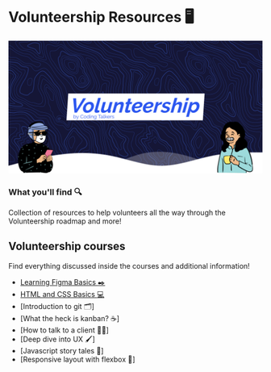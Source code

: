 # Volunteership Resources :desktop_computer:

![Logo_Volunteership](./images/github-banner.png)

### What you'll find :mag:

Collection of resources to help volunteers all the way through the Volunteership roadmap and more!

## Volunteership courses

Find everything discussed inside the courses and additional information!

-   [Learning Figma Basics :black_nib:](https://github.com/Coding-Talkers/volunteer-resources/blob/master/courses/Figma-Basics/1.home.md)
-   [HTML and CSS Basics :computer:](https://github.com/Coding-Talkers/volunteer-resources/blob/master/courses/html-css/1.home.md)
-   [Introduction to git :card_index_dividers:]
-   [What the heck is kanban? :coffee:]
-   [How to talk to a client :massage_man:]
-   [Deep dive into UX :paintbrush:]
-   [Javascript story tales :notebook:]
-   [Responsive layout with flexbox :iphone:]
